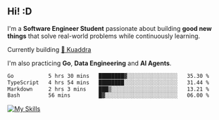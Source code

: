 ## Hi! :D

I'm a **Software Engineer Student** passionate about building **good new things** that solve real-world problems while continuously learning.

Currently building [🎾 Kuaddra](https://kuaddra.com)

I'm also practicing **Go**, **Data Engineering** and **AI Agents**.

<!--START_SECTION:waka-->

```txt
Go           5 hrs 30 mins   ████████▓░░░░░░░░░░░░░░░░   35.30 %
TypeScript   4 hrs 54 mins   ████████░░░░░░░░░░░░░░░░░   31.44 %
Markdown     2 hrs 3 mins    ███▒░░░░░░░░░░░░░░░░░░░░░   13.21 %
Bash         56 mins         █▓░░░░░░░░░░░░░░░░░░░░░░░   06.00 %
```

<!--END_SECTION:waka-->
[![My Skills](https://skillicons.dev/icons?i=py,go,java,aws,js,docker,linux)](https://skillicons.dev)
